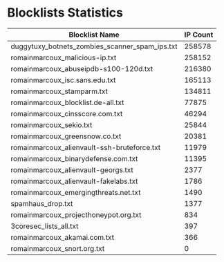 # Blocklists Statistics
| Blocklist Name | IP Count |
|----|----|
| duggytuxy_botnets_zombies_scanner_spam_ips.txt | 258578 |
| romainmarcoux_malicious-ip.txt | 258152 |
| romainmarcoux_abuseipdb-s100-120d.txt | 216380 |
| romainmarcoux_isc.sans.edu.txt | 165113 |
| romainmarcoux_stamparm.txt | 134811 |
| romainmarcoux_blocklist.de-all.txt | 77875 |
| romainmarcoux_cinsscore.com.txt | 46294 |
| romainmarcoux_sekio.txt | 25844 |
| romainmarcoux_greensnow.co.txt | 20381 |
| romainmarcoux_alienvault-ssh-bruteforce.txt | 11979 |
| romainmarcoux_binarydefense.com.txt | 11395 |
| romainmarcoux_alienvault-georgs.txt | 2377 |
| romainmarcoux_alienvault-fakelabs.txt | 1786 |
| romainmarcoux_emergingthreats.net.txt | 1490 |
| spamhaus_drop.txt | 1377 |
| romainmarcoux_projecthoneypot.org.txt | 834 |
| 3coresec_lists_all.txt | 397 |
| romainmarcoux_akamai.com.txt | 366 |
| romainmarcoux_snort.org.txt | 0 |
